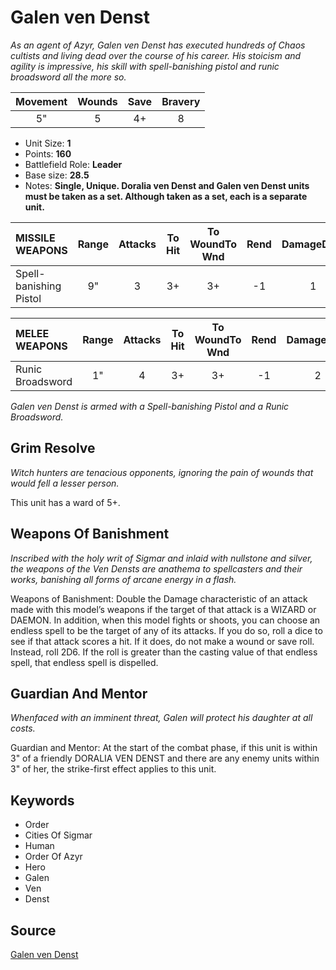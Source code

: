 # Galen ven Denst

_As an agent of Azyr, Galen ven Denst has executed hundreds of Chaos cultists and living dead over the course of his career. His stoicism and agility is impressive, his skill with spell-banishing pistol and runic broadsword all the more so._


| Movement | Wounds | Save | Bravery |
|:--------:|:------:|:----:|:-------:|
| 5" | 5 | 4+ | 8 |

* Unit Size: **1**
* Points: **160**
* Battlefield Role: **Leader**
* Base size: **28.5**
* Notes: **Single, Unique. Doralia ven Denst and Galen ven Denst units must be taken as a set. Although taken as a set, each is a separate unit.**

| MISSILE WEAPONS | Range | Attacks | To Hit | To WoundTo Wnd | Rend | DamageDmg |
|:---|:--:|:--:|:--:|:--:|:--:|:--:|
| Spell-banishing Pistol | 9" | 3 | 3+ | 3+ | -1 | 1 |


| MELEE WEAPONS | Range | Attacks | To Hit | To WoundTo Wnd | Rend | DamageDmg |
|:---|:--:|:--:|:--:|:--:|:--:|:--:|
| Runic Broadsword | 1" | 4 | 3+ | 3+ | -1 | 2 |


_Galen ven Denst is armed with a Spell-banishing Pistol and a Runic Broadsword._

## Grim Resolve

_Witch hunters are tenacious opponents, ignoring the pain of wounds that would fell a lesser person._

This unit has a ward of 5+.

## Weapons Of Banishment

_Inscribed with the holy writ of Sigmar and inlaid with nullstone and silver, the weapons of the Ven Densts are anathema to spellcasters and their works, banishing all forms of arcane energy in a flash._

Weapons of Banishment:  Double the Damage characteristic of an attack made with this model’s weapons if the target of that attack is a WIZARD or DAEMON. In addition, when this model fights or shoots, you can choose an endless spell to be the target of any of its attacks. If you do so, roll a dice to see if that attack scores a hit. If it does, do not make a wound or save roll. Instead, roll 2D6. If the roll is greater than the casting value of that endless spell, that endless spell is dispelled.

## Guardian And Mentor

_Whenfaced with an imminent threat, Galen will protect his daughter at all costs._

Guardian and Mentor:  At the start of the combat phase, if this unit is within 3" of a friendly DORALIA VEN DENST and there are any enemy units within 3" of her, the strike-first effect applies to this unit.

## Keywords

* Order
* Cities Of Sigmar
* Human
* Order Of Azyr
* Hero
* Galen
* Ven
* Denst


## Source

[Galen ven Denst](https://wahapedia.ru/aos3/factions/cities-of-sigmar/Galen-ven-Denst)
